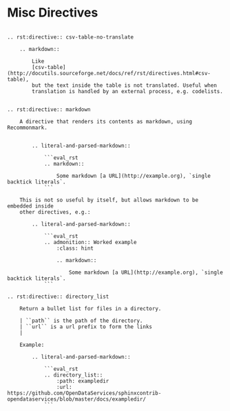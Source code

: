 # Misc Directives

`````eval_rst

.. rst:directive:: csv-table-no-translate

    .. markdown::

        Like
        [csv-table](http://docutils.sourceforge.net/docs/ref/rst/directives.html#csv-table),
        but the text inside the table is not translated. Useful when
        translation is handled by an external process, e.g. codelists.


.. rst:directive:: markdown

    A directive that renders its contents as markdown, using Recommonmark.


        .. literal-and-parsed-markdown::

            ```eval_rst
            .. markdown::

                Some markdown [a URL](http://example.org), `single backtick literals`. 
            ```

    This is not so useful by itself, but allows markdown to be embedded inside
    other directives, e.g.:

        .. literal-and-parsed-markdown::

            ```eval_rst
            .. admonition:: Worked example
                :class: hint

                .. markdown::

                    Some markdown [a URL](http://example.org), `single backtick literals`.
            ```

.. rst:directive:: directory_list

    Return a bullet list for files in a directory.

    | ``path`` is the path of the directory.
    | ``url`` is a url prefix to form the links
    |

    Example:

        .. literal-and-parsed-markdown::

            ```eval_rst
            .. directory_list::
                :path: exampledir
                :url: https://github.com/OpenDataServices/sphinxcontrib-opendataservices/blob/master/docs/exampledir/
            ```
`````
